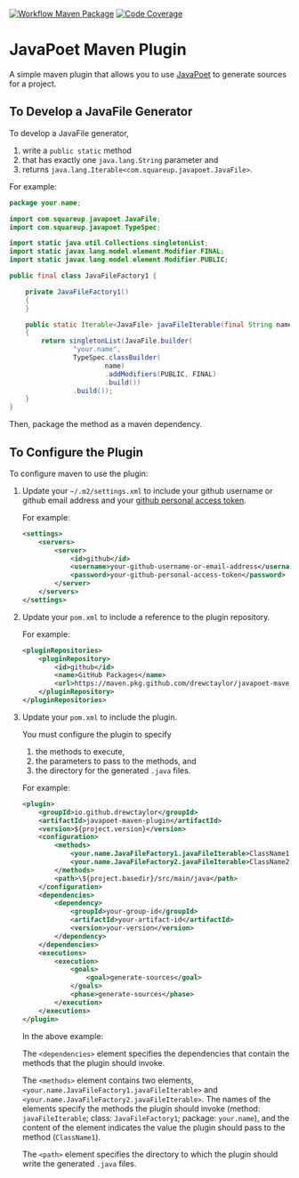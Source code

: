 [![Workflow Maven Package](https://github.com/drewctaylor/javapoet-maven-plugin/workflows/workflow-maven-package/badge.svg)](https://github.com/drewctaylor/javapoet-maven-plugin/workflows/workflow-maven-package/badge.svg)
[![Code Coverage](https://codecov.io/gh/drewctaylor/javapoet-maven-plugin/branch/master/graph/badge.svg)](https://codecov.io/gh/drewctaylor/javapoet-maven-plugin)

# JavaPoet Maven Plugin

A simple maven plugin that allows you to use [JavaPoet](https://github.com/square/javapoet) to generate sources for a project.

## To Develop a JavaFile Generator

To develop a JavaFile generator,  

1) write a `public static` method 
2) that has exactly one `java.lang.String` parameter and 
3) returns `java.lang.Iterable<com.squareup.javapoet.JavaFile>`.

For example:

```java
package your.name;

import com.squareup.javapoet.JavaFile;
import com.squareup.javapoet.TypeSpec;

import static java.util.Collections.singletonList;
import static javax.lang.model.element.Modifier.FINAL;
import static javax.lang.model.element.Modifier.PUBLIC;

public final class JavaFileFactory1 {

    private JavaFileFactory1()
    {
    }

    public static Iterable<JavaFile> javaFileIterable(final String name)
    {
        return singletonList(JavaFile.builder(
                "your.name",
                TypeSpec.classBuilder(
                        name)
                        .addModifiers(PUBLIC, FINAL)
                        .build())
                .build());
    }
}
```

Then, package the method as a maven dependency.

## To Configure the Plugin

To configure maven to use the plugin:

1) Update your `~/.m2/settings.xml` to include your github username or github email address and your [github personal access token](https://help.github.com/en/github/authenticating-to-github/creating-a-personal-access-token-for-the-command-line).

    For example:

    ```xml
    <settings>
        <servers>
            <server>
                <id>github</id>
                <username>your-github-username-or-email-address</username>
                <password>your-github-personal-access-token</password>
            </server>
        </servers>
    </settings>
    ```

2) Update your `pom.xml` to include a reference to the plugin repository.

    For example:

    ```xml
    <pluginRepositories>
        <pluginRepository>
            <id>github</id>
            <name>GitHub Packages</name>
            <url>https://maven.pkg.github.com/drewctaylor/javapoet-maven-plugin</url>
        </pluginRepository>
    </pluginRepositories>
    ```

3) Update your `pom.xml` to include the plugin. 

    You must configure the plugin to specify
    
    1) the methods to execute,
    2) the parameters to pass to the methods, and
    3) the directory for the generated `.java` files.
    
    For example:
    
    ```xml
    <plugin>
        <groupId>io.github.drewctaylor</groupId>
        <artifactId>javapoet-maven-plugin</artifactId>
        <version>${project.version}</version>
        <configuration>
            <methods>
                <your.name.JavaFileFactory1.javaFileIterable>ClassName1</your.name.JavaFileFactory1.javaFileIterable>
                <your.name.JavaFileFactory2.javaFileIterable>ClassName2</your.name.JavaFileFactory2.javaFileIterable>
            </methods>
            <path>\${project.basedir}/src/main/java</path>
        </configuration>
        <dependencies>
            <dependency>
                <groupId>your-group-id</groupId>
                <artifactId>your-artifact-id</artifactId>
                <version>your-version</version>
            </dependency>
        </dependencies>
        <executions>
            <execution>
                <goals>
                    <goal>generate-sources</goal>
                </goals>
                <phase>generate-sources</phase>
            </execution>
        </executions>
    </plugin>
    ```
    
    In the above example: 
    
    The `<dependencies>` element specifies the dependencies that contain the methods that the plugin should invoke.
    
    The `<methods>` element contains two elements, `<your.name.JavaFileFactory1.javaFileIterable>` and `<your.name.JavaFileFactory2.javaFileIterable>`. The names of the elements specify the methods the plugin should invoke (method: `javaFileIterable`; class: `JavaFileFactory1`; package: `your.name`), and the content of the element indicates the value the plugin should pass to the method (`ClassName1`). 
    
    The `<path>` element specifies the directory to which the plugin should write the generated `.java` files.

